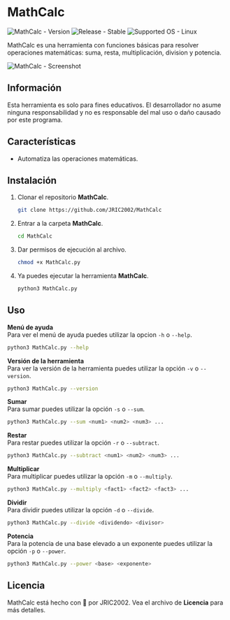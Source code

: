 # MathCalc
![MathCalc - Version](https://img.shields.io/badge/MathCalc-v1.0-brightgreen)
![Release - Stable](https://img.shields.io/badge/Release-Stable-brightgreen)
![Supported OS - Linux](https://img.shields.io/badge/Supported%20OS-Linux-blue)

MathCalc es una herramienta con funciones básicas para resolver operaciones matemáticas: suma, resta, multiplicación, division y potencia.

![MathCalc - Screenshot](https://github.com/JRIC2002/MathCalc/blob/master/.Screenshots/MathCalc-Screenshot%5B01%5D.jpg)

## Información
Esta herramienta es solo para fines educativos. El desarrollador no asume ninguna responsabilidad y no es responsable del mal uso o daño causado por este programa.

## Características
* Automatiza las operaciones matemáticas.

## Instalación
1. Clonar el repositorio **MathCalc**.
   ```bash
   git clone https://github.com/JRIC2002/MathCalc
   ```
2. Entrar a la carpeta **MathCalc**.
   ```bash
   cd MathCalc
   ```
3. Dar permisos de ejecución al archivo.
   ```bash
   chmod +x MathCalc.py
   ```
4. Ya puedes ejecutar la herramienta **MathCalc**.
   ```bash
   python3 MathCalc.py
   ```

## Uso
**Menú de ayuda**  
Para ver el menú de ayuda puedes utilizar la opcion `-h` o `--help`.
```bash
python3 MathCalc.py --help
```

**Versión de la herramienta**  
Para ver la versión de la herramienta puedes utilizar la opción `-v` o `--version`.
```bash
python3 MathCalc.py --version
```

**Sumar**  
Para sumar puedes utilizar la opción `-s` o `--sum`.
```bash
python3 MathCalc.py --sum <num1> <num2> <num3> ...
```

**Restar**  
Para restar puedes utilizar la opción `-r` o `--subtract`.
```bash
python3 MathCalc.py --subtract <num1> <num2> <num3> ...
```

**Multiplicar**  
Para multiplicar puedes utilizar la opción `-m` o `--multiply`.
```bash
python3 MathCalc.py --multiply <fact1> <fact2> <fact3> ...
```

**Dividir**  
Para dividir puedes utilizar la opción `-d` o `--divide`.
```bash
python3 MathCalc.py --divide <dividendo> <divisor>
```

**Potencia**  
Para la potencia de una base elevado a un exponente puedes utilizar la opción `-p` o `--power`.
```bash
python3 MathCalc.py --power <base> <exponente>
```

## Licencia
MathCalc está hecho con 💚 por JRIC2002. Vea el archivo de **Licencia** para más detalles.
